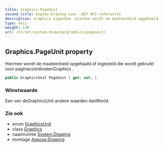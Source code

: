 ```yaml
---
title: Graphics.PageUnit
second_title: Aspose.Drawing voor .NET API-referentie
description: Graphics eigendom. Hiermee wordt de maateenheid opgehaald of ingesteld die wordt gebruikt voor paginacoördinatenGraphics .
type: docs
weight: 130
url: /nl/net/system.drawing/graphics/pageunit/
---
```

## Graphics.PageUnit property

Hiermee wordt de maateenheid opgehaald of ingesteld die wordt gebruikt voor paginacoördinatenGraphics .

```csharp
public GraphicsUnit PageUnit { get; set; }
```

### Winstwaarde

Een van deGraphicsUnit andere waarden danWorld.

### Zie ook

* enum [GraphicsUnit](../../graphicsunit/)
* class [Graphics](../)
* naamruimte [System.Drawing](../../graphics/)
* montage [Aspose.Drawing](../../../)


